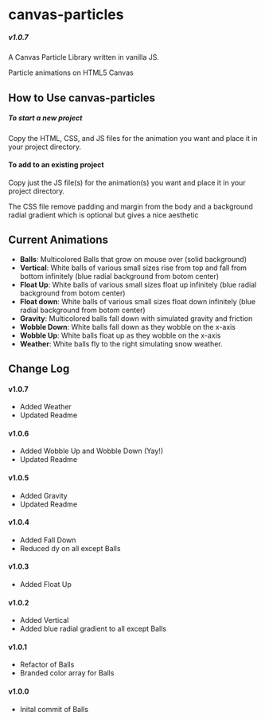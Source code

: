 # canvas-particles

##### v1.0.7

A Canvas Particle Library written in vanilla JS.

Particle animations on HTML5 Canvas

## How to Use canvas-particles

##### To start a new project

Copy the HTML, CSS, and JS files for the animation you want and place it in your project directory.

#### To add to an existing project

Copy just the JS file(s) for the animation(s) you want and place it in your project directory.

The CSS file remove padding and margin from the body and a background radial gradient which is optional but gives a nice aesthetic

## Current Animations

* <strong>Balls</strong>: Multicolored Balls that grow on mouse over (solid background)
* <strong>Vertical</strong>: White balls of various small sizes rise from top and fall from bottom infinitely (blue radial background from botom center)
* <strong>Float Up</strong>: White balls of various small sizes float up infinitely (blue radial background from botom center)
* <strong>Float down</strong>: White balls of various small sizes float down infinitely (blue radial background from botom center)
* <strong>Gravity</strong>: Multicolored balls fall down with simulated gravity and friction
* <strong>Wobble Down</strong>: White balls fall down as they wobble on the x-axis
* <strong>Wobble Up</strong>: White balls float up as they wobble on the x-axis
* <strong>Weather</strong>: White balls fly to the right simulating snow weather. 

## Change Log

#### v1.0.7

* Added Weather
* Updated Readme

#### v1.0.6

* Added Wobble Up and Wobble Down (Yay!)
* Updated Readme

#### v1.0.5

* Added Gravity
* Updated Readme

#### v1.0.4

* Added Fall Down
* Reduced dy on all except Balls

#### v1.0.3

* Added Float Up

#### v1.0.2

* Added Vertical
* Added blue radial gradient to all except Balls

#### v1.0.1

* Refactor of Balls
* Branded color array for Balls

#### v1.0.0

* Inital commit of Balls


